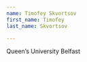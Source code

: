 ```yaml
---
name: Timofey Skvortsov
first_name: Timofey
last_name: Skvortsov

---
```

Queen’s University Belfast
